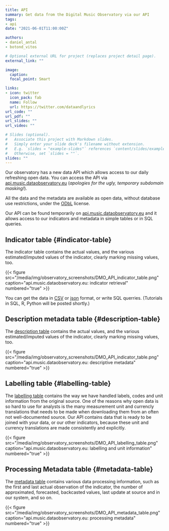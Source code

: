 ```yaml
---
title: API
summary: Get data from the Digital Music Observatory via our API
tags:
- api
date: "2021-06-01T11:00:00Z"

authors:
- daniel_antal
- botond_vitos

# Optional external URL for project (replaces project detail page).
external_link: ""

image:
  caption: 
  focal_point: Smart

links:
- icon: twitter
  icon_pack: fab
  name: Follow
  url: https://twitter.com/dataandlyrics
url_code: ""
url_pdf: ""
url_slides: ""
url_video: ""

# Slides (optional).
#   Associate this project with Markdown slides.
#   Simply enter your slide deck's filename without extension.
#   E.g. `slides = "example-slides"` references `content/slides/example-slides.md`.
#   Otherwise, set `slides = ""`.
slides: ""
---
```


Our observatory has a new data API which allows access to our daily refreshing open data. You can access the API via [api.music.dataobservatory.eu](http://api.music.dataobservatory.eu/) (*apologies for the ugly, temporary subdomain masking!*).

All the data and the metadata are available as open data, without database use restrictions, under the [ODbL](https://opendatacommons.org/licenses/odbl/) license.


Our API can be found temporarily on [api.music.dataobservatory.eu](http://api.music.dataobservatory.eu) and it allows access to our indicators and metadata in simple tables or in SQL queries.

## Indicator table {#indicator-table}

The indicator table contains the actual values, and the various estimated/imputed values of the indicator, clearly marking missing values, too.

{{< figure src="/media/img/observatory_screenshots/DMO_API_indicator_table.png" caption="api.music.dataobservatory.eu: indicator retrieval" numbered="true" >}}

You can get the data in [CSV](http://api.music.dataobservatory.eu/database/indicator.csv?_size=max) or [json](http://api.music.dataobservatory.eu/database/indicator.json) format, or write SQL querries. (Tutorials in SQL, R, Python will be posted shortly.)

## Description metadata table {#description-table}

The [description table](http://api.music.dataobservatory.eu/database/description) contains the actual values, and the various estimated/imputed values of the indicator, clearly marking missing values, too. 

{{< figure src="/media/img/observatory_screenshots/DMO_API_indicator_table.png" caption="api.music.dataobservatory.eu: descriptive metadata" numbered="true" >}}

## Labelling table {#labelling-table}

The [labelling table](http://api.music.dataobservatory.eu/database/labelling) contains the way we have handled labels, codes and unit information from the original source. One of the reasons why open data is so hard to use for analysts is the many measurement unit and currencly translations that needs to be made when downloading them from an often not well-documented source. Our API contains data that is ready to be joined with your data, or our other indicators, because these unit and currency translations are made consistently and explicitly.

{{< figure src="/media/img/observatory_screenshots/DMO_API_labelling_table.png" caption="api.music.dataobservatory.eu: labelling and unit information" numbered="true" >}}

## Processing Metadata table {#metadata-table}

The [metadata table](http://api.music.dataobservatory.eu/database/metadata) contains various data processing information, such as the first and last actual observation of the indicator, the number of approximated, forecasted, backcasted values, last update at source and in our system, and so on. 

{{< figure src="/media/img/observatory_screenshots/DMO_API_metadata_table.png" caption="api.music.dataobservatory.eu: processing metadata" numbered="true" >}}
